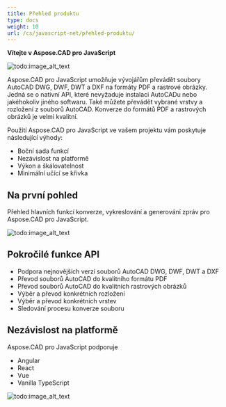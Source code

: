 ```yaml
---
title: Přehled produktu
type: docs
weight: 10
url: /cs/javascript-net/přehled-produktu/
---
```


**Vítejte v Aspose.CAD pro JavaScript**

![todo:image_alt_text](/_assets/product-overview_1.png)

Aspose.CAD pro JavaScript umožňuje vývojářům převádět soubory AutoCAD DWG, DWF, DWT a DXF na formáty PDF a rastrové obrázky. Jedná se o nativní API, které nevyžaduje instalaci AutoCADu nebo jakéhokoliv jiného softwaru. Také můžete převádět vybrané vrstvy a rozložení z souborů AutoCAD. Konverze do formátů PDF a rastrových obrázků je velmi kvalitní.

Použití Aspose.CAD pro JavaScript ve vašem projektu vám poskytuje následující výhody:

- Boční sada funkcí
- Nezávislost na platformě
- Výkon a škálovatelnost
- Minimální učící se křivka

## **Na první pohled**
Přehled hlavních funkcí konverze, vykreslování a generování zpráv pro Aspose.CAD pro JavaScript.

![todo:image_alt_text](/_assets/product-overview_2.png)

## **Pokročilé funkce API**
- Podpora nejnovějších verzí souborů AutoCAD DWG, DWF, DWT a DXF
- Převod souborů AutoCAD do kvalitního formátu PDF
- Převod souborů AutoCAD do kvalitních rastrových obrázků
- Výběr a převod konkrétních rozložení
- Výběr a převod konkrétních vrstev
- Sledování procesu konverze souboru

## **Nezávislost na platformě**
Aspose.CAD pro JavaScript podporuje

- Angular
- React
- Vue
- Vanilla TypeScript

![todo:image_alt_text](/_assets/product-overview_3.png)
